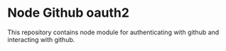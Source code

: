 # Node Github oauth2

This repository contains node module for authenticating with github and interacting with github.
